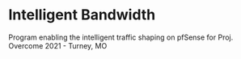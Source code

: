 # Intelligent Bandwidth

Program enabling the intelligent traffic shaping on pfSense for Proj. Overcome 2021 - Turney, MO
